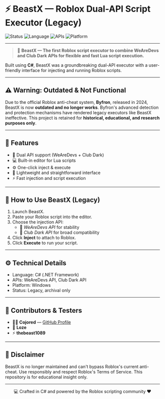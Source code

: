
# ⚡ BeastX — Roblox Dual-API Script Executor (Legacy)

![Status](https://img.shields.io/badge/Status-Deprecated-red?style=for-the-badge)
![Language](https://img.shields.io/badge/Made%20With-C%23-178600?style=for-the-badge)
![APIs](https://img.shields.io/badge/APIs-WeAreDevs%20%26%20ClubDark-blue?style=for-the-badge)
![Platform](https://img.shields.io/badge/Platform-Windows-lightgrey?style=for-the-badge)

---

> 🧩 **BeastX — The first Roblox script executor to combine WeAreDevs and Club Dark APIs for flexible and fast Lua script execution.**

Built using **C#**, BeastX was a groundbreaking dual-API executor with a user-friendly interface for injecting and running Roblox scripts.

---

## ⚠️ Warning: Outdated & Not Functional

Due to the official Roblox anti-cheat system, **Byfron**, released in 2024, BeastX is now **outdated and no longer works**. Byfron's advanced detection and protection mechanisms have rendered legacy executors like BeastX ineffective. This project is retained for **historical, educational, and research purposes only**.

---

## 🚀 Features

- 🧠 Dual API support (WeAreDevs + Club Dark)  
- 💻 Built-in editor for Lua scripts  
- ⚙️ One-click inject & execute  
- 🎨 Lightweight and straightforward interface  
- ⚡ Fast injection and script execution  

---

## 🧩 How to Use BeastX (Legacy)

1. Launch BeastX.  
2. Paste your Roblox script into the editor.  
3. Choose the injection API:  
   - 🔹 *WeAreDevs API* for stability  
   - 🔸 *Club Dark API* for broad compatibility  
4. Click **Inject** to attach to Roblox.  
5. Click **Execute** to run your script.

---

## ⚙️ Technical Details

- Language: C# (.NET Framework)  
- APIs: WeAreDevs API, Club Dark API  
- Platform: Windows  
- Status: Legacy, archival only  

---

## 💬 Contributors & Testers

- 👨‍💻 **Cojored** — [GitHub Profile](https://github.com/cojored)  
- 🧩 **Loze**  
- ⚡ **thebeast1089**  

---

## 🏁 Disclaimer

BeastX is no longer maintained and can't bypass Roblox's current anti-cheat. Use responsibly and respect Roblox's Terms of Service. This repository is for educational insight only.

---

<p align="center">
  💻 Crafted in C# and powered by the Roblox scripting community ❤️  
</p>
